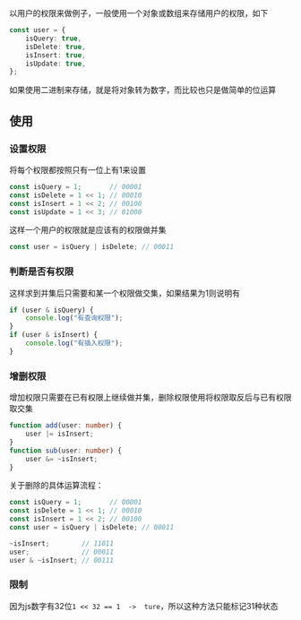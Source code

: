 以用户的权限来做例子，一般使用一个对象或数组来存储用户的权限，如下

```typescript
const user = {
    isQuery: true,
    isDelete: true,
    isInsert: true,
    isUpdate: true,
};
```

如果使用二进制来存储，就是将对象转为数字，而比较也只是做简单的位运算

## 使用

### 设置权限

将每个权限都按照只有一位上有1来设置

```typescript
const isQuery = 1;       // 00001
const isDelete = 1 << 1; // 00010
const isInsert = 1 << 2; // 00100
const isUpdate = 1 << 3; // 01000
```

这样一个用户的权限就是应该有的权限做并集

```typescript
const user = isQuery | isDelete; // 00011
```

### 判断是否有权限

这样求到并集后只需要和某一个权限做交集，如果结果为1则说明有

```typescript
if (user & isQuery) {
    console.log("有查询权限");
}
if (user & isInsert) {
    console.log("有插入权限");
}
```

### 增删权限

增加权限只需要在已有权限上继续做并集，删除权限使用将权限取反后与已有权限取交集

```typescript
function add(user: number) {
    user |= isInsert;
}
function sub(user: number) {
    user &= ~isInsert;
}
```

关于删除的具体运算流程：

```typescript
const isQuery = 1;       // 00001
const isDelete = 1 << 1; // 00010
const isInsert = 1 << 2; // 00100
const user = isQuery | isDelete; // 00011

~isInsert;        // 11011
user;             // 00011
user & ~isInsert; // 00111
```

### 限制

因为js数字有32位`1 << 32 == 1  ->  ture`，所以这种方法只能标记31种状态